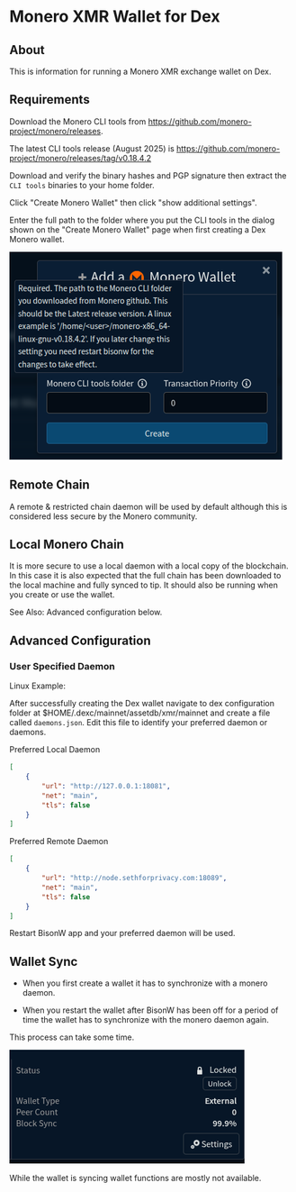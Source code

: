 # Monero XMR Wallet for Dex

## About

This is information for running a Monero XMR exchange wallet on Dex.

## Requirements

Download the Monero CLI tools from <https://github.com/monero-project/monero/releases>.

The latest CLI tools release (August 2025) is <https://github.com/monero-project/monero/releases/tag/v0.18.4.2>

Download and verify the binary hashes and PGP signature then extract the `CLI tools` binaries to your home folder.

Click "Create Monero Wallet" then click "show additional settings".

Enter the full path to the folder where you put the CLI tools in the dialog shown on the "Create Monero Wallet" page when first creating a Dex Monero wallet.


![Configuration](img/config.png)

## Remote Chain

A remote & restricted chain daemon will be used by default although this is considered less secure by the Monero community.

## Local Monero Chain

It is more secure to use a local daemon with a local copy of the blockchain. In this case it is also expected that the full chain has been downloaded to the local machine and fully synced to tip. It should also be running when you create or use the wallet.

See Also: Advanced configuration below.

## Advanced Configuration

### User Specified Daemon

Linux Example:

After  successfully creating the Dex wallet navigate to dex configuration folder at $HOME/.dexc/mainnet/assetdb/xmr/mainnet and create a file called `daemons.json`. Edit this file to identify your preferred daemon or daemons. 

Preferred Local Daemon

```json
[
    {
        "url": "http://127.0.0.1:18081",
        "net": "main",
        "tls": false
    }
]
```

Preferred Remote Daemon

```json
[
    {
        "url": "http://node.sethforprivacy.com:18089",
        "net": "main",
        "tls": false
    }
]
```

Restart BisonW app and your preferred daemon will be used.

## Wallet Sync

- When you first create a wallet it has to synchronize with a monero daemon.

- When you restart the wallet after BisonW has been off for a period of time the wallet has to synchronize with the monero daemon again.

This process can take some time.

![Synchronization](img/sync.png)

While the wallet is syncing wallet functions are mostly not available.
